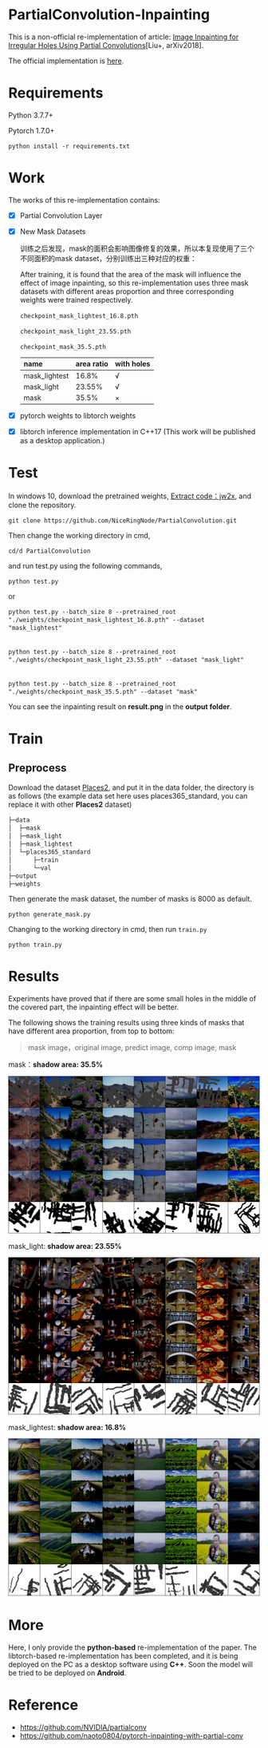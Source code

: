 # PartialConvolution-Inpainting

This is a non-official re-implementation of article: [Image Inpainting for Irregular Holes Using Partial Convolutions](https://arxiv.org/abs/1804.07723)[Liu+, arXiv2018].

The official implementation is [here](https://github.com/NVIDIA/partialconv).

# Requirements

Python 3.7.7+

Pytorch 1.7.0+

```shell
python install -r requirements.txt
```

# Work

The works of this re-implementation contains:

- [x] Partial Convolution Layer

- [x] New Mask Datasets

  训练之后发现，mask的面积会影响图像修复的效果，所以本复现使用了三个不同面积的mask dataset，分别训练出三种对应的权重：

  After training, it is found that the area of the mask will influence the effect of image inpainting, so this re-implementation uses three mask datasets with different areas proportion and three corresponding weights were trained respectively.

  `checkpoint_mask_lightest_16.8.pth`

  `checkpoint_mask_light_23.55.pth`

  `checkpoint_mask_35.5.pth`

  | name          | area ratio | with holes |
  | ------------- | ---------- | ---------- |
  | mask_lightest | 16.8%      | √          |
  | mask_light    | 23.55%     | √          |
  | mask          | 35.5%      | ×          |

- [x] pytorch weights to libtorch weights

- [x] libtorch inference implementation in C++17 (This work will be published as a desktop application.)

# Test

In windows 10, download the pretrained weights, [Extract code：jw2x](https://pan.baidu.com/s/1P93LDjkaJvnxwkm4LcnCOw ), and clone the repository.

```
git clone https://github.com/NiceRingNode/PartialConvolution.git
```

Then change the working directory in cmd,

```
cd/d PartialConvolution
```

and run test.py using the following commands,

```shell
python test.py
```

or

```shell
python test.py --batch_size 8 --pretrained_root "./weights/checkpoint_mask_lightest_16.8.pth" --dataset "mask_lightest"


python test.py --batch_size 8 --pretrained_root "./weights/checkpoint_mask_light_23.55.pth" --dataset "mask_light"


python test.py --batch_size 8 --pretrained_root "./weights/checkpoint_mask_35.5.pth" --dataset "mask"
```

You can see the inpainting result on **result.png** in the **output folder**.

# Train

## Preprocess

Download the dataset [Places2](http://places2.csail.mit.edu/download.html), and put it in the data folder, the directory is as follows (the example data set here uses places365_standard, you can replace it with other **Places2** dataset)

```shell
├─data
│  ├─mask
│  ├─mask_light
│  ├─mask_lightest
│  └─places365_standard
│      ├─train
│      └─val
├─output
├─weights
```

Then generate the mask dataset, the number of masks is 8000 as default.

```
python generate_mask.py
```

Changing to the working directory in cmd, then run `train.py`

```shell
python train.py
```

# Results

Experiments have proved that if there are some small holes in the middle of the covered part, the inpainting effect will be better.

The following shows the training results using three kinds of masks that have different area proportion, from top to bottom:

> mask image，original image, predict image, comp image, mask

mask：**shadow area: 35.5%**

![shadow area: 35.5%](/output/using_35.5.png)



mask_light: **shadow area: 23.55%**

![shadow area: 23.55%](/output/using_23.5.png)



mask_lightest: **shadow area: 16.8%**

![shadow area: 16.8%](/output/using_16.8.png)

# More

Here, I only provide the **python-based** re-implementation of the paper. The libtorch-based re-implementation has been completed, and it is being deployed on the PC as a desktop software using **C++**. Soon the model will be tried to be deployed on **Android**.

# Reference

- https://github.com/NVIDIA/partialconv
- https://github.com/naoto0804/pytorch-inpainting-with-partial-conv

